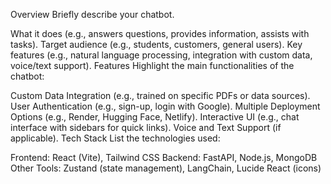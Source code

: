 Overview
Briefly describe your chatbot.

What it does (e.g., answers questions, provides information, assists with tasks).
Target audience (e.g., students, customers, general users).
Key features (e.g., natural language processing, integration with custom data, voice/text support).
Features
Highlight the main functionalities of the chatbot:

Custom Data Integration (e.g., trained on specific PDFs or data sources).
User Authentication (e.g., sign-up, login with Google).
Multiple Deployment Options (e.g., Render, Hugging Face, Netlify).
Interactive UI (e.g., chat interface with sidebars for quick links).
Voice and Text Support (if applicable).
Tech Stack
List the technologies used:

Frontend: React (Vite), Tailwind CSS
Backend: FastAPI, Node.js, MongoDB
Other Tools: Zustand (state management), LangChain, Lucide React (icons)
